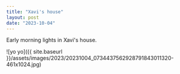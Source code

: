 ```yaml
---
title: "Xavi's house"
layout: post
date: "2023-10-04"
---
```


Early morning lights in Xavi's house.

![yo yo]({{ site.baseurl }}/assets/images/2023/20231004_0734437562928791843011320-461x1024.jpg)
